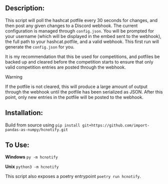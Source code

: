 ## Description: 
This script will poll the hashcat potfile every 30 seconds for changes, and then post any given changes to a Discord webhook. 
The current configuration is managed through `config.json`. You will be prompted for your username (which will be displayed in the embed sent to the webhook), the full path to your hashcat.potfile, and a valid webhook. 
This first run will generate the `config.json` for you.

It is my recommendation that this be used for competitions, and potfiles be backed up and cleared before the competition starts to ensure that only valid competition entries are posted through the webhook. 
> [!WARNING]
> If the potfile is not cleared, this will produce a large amount of output through the webhook until the potfile has been serialized as JSON. After this point, only new entries in the potfile will be posted to the webhook.


## Installation: 
Build from source using 
`pip install git+https://github.com/import-pandas-as-numpy/hcnotify.git`

## To Use: 
**Windows**
`py -m hcnotify`

**Unix**
`python3 -m hcnotify`

This script also exposes a poetry entrypoint `poetry run hcnotify`.
